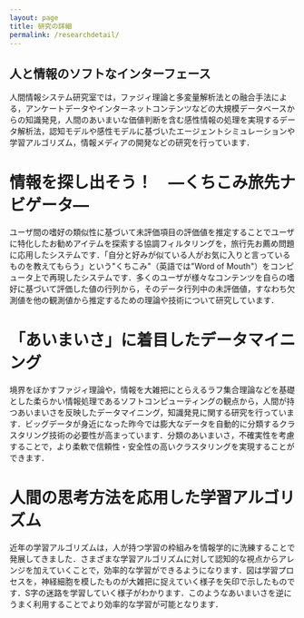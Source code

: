 ```yaml
---
layout: page
title: 研究の詳細
permalink: /researchdetail/
---
```

## 人と情報のソフトなインターフェース
人間情報システム研究室では，ファジィ理論と多変量解析法との融合手法による，アンケートデータやインターネットコンテンツなどの大規模データベースからの知識発見，人間のあいまいな価値判断を含む感性情報の処理を実現するデータ解析法，認知モデルや感性モデルに基づいたエージェントシミュレーションや学習アルゴリズム，情報メディアの開発などの研究を行っています．

# 情報を探し出そう！　―くちこみ旅先ナビゲータ―
ユーザ間の嗜好の類似性に基づいて未評価項目の評価値を推定することでユーザに特化したお勧めアイテムを探索する協調フィルタリングを，旅行先お薦め問題に応用したシステムです．「自分と好みが似ている人がお気に入りと言っているものを教えてもらう」という"くちこみ"（英語では"Word of Mouth"）をコンピュータ上で再現したシステムです．多くのユーザが様々なコンテンツを自らの嗜好に基づいて評価した値の行列から，そのデータ行列中の未評価値，すなわち欠測値を他の観測値から推定するための理論や技術について研究しています．

# 「あいまいさ」に着目したデータマイニング
境界をぼかすファジィ理論や，情報を大雑把にとらえるラフ集合理論などを基礎とした柔らかい情報処理であるソフトコンピューティングの観点から，人間が持つあいまいさを反映したデータマイニング，知識発見に関する研究を行っています．ビッグデータが身近になった昨今では膨大なデータを自動的に分類するクラスタリング技術の必要性が高まっています．分類のあいまいさ，不確実性を考慮することで，より柔軟で信頼性・安全性の高いクラスタリングを実現することができます．

# 人間の思考方法を応用した学習アルゴリズム
近年の学習アルゴリズムは，人が持つ学習の枠組みを情報学的に洗練することで発展してきました．さまざまな学習アルゴリズムに対して認知的な視点からアレンジを加えていくことで，効率的な学習ができるようになります．図は学習プロセスを，神経細胞を模したものが大雑把に捉えていく様子を矢印で示したものです．S字の迷路を学習していく様子がわかります．このようなあいまいさを逆にうまく利用することでより効率的な学習が可能となります．